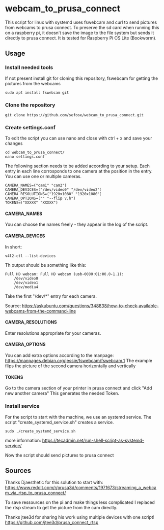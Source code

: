 # webcam_to_prusa_connect
This script for linux with systemd uses fswebcam and curl to send pictures from webcams to prusa connect. To preserve the sd card when running this on a raspberry pi, it doesn't save the image to the file system but sends it directly to prusa connect.
It is tested for Raspberry Pi OS Lite (Bookworm).

## Usage

### Install needed tools
If not present install git for cloning this repository, fswebcam for getting the pictures from the webcams

    sudo apt install fswebcam git

### Clone the repository

    git clone https://github.com/sefose/webcam_to_prusa_connect.git


### Create settings.conf
To edit the script you can use nano and close with ctrl + x and save your changes

    cd webcam_to_prusa_connect/
    nano settings.conf

The following section needs to be added according to your setup. Each entry in each line corrosponds to one camera at the position in the entry. You can use one or multiple cameras.

    CAMERA_NAMES=("cam1" "cam2")
    CAMERA_DEVICES=("/dev/video0" "/dev/video2")
    CAMERA_RESOLUTIONS=("1920x1080" "1920x1080")
    CAMERA_OPTIONS=("" "--flip v,h")
    TOKENS=("XXXXX" "XXXXX")

#### CAMERA_NAMES
You can choose the names freely - they appear in the log of the script.
#### CAMERA_DEVICES
In short:

    v4l2-ctl --list-devices

Th output should be something like this:

    Full HD webcam: Full HD webcam (usb-0000:01:00.0-1.1):
        /dev/video0
        /dev/video1
        /dev/media4

Take the first "/dev/*" entry for each camera.

Source: https://askubuntu.com/questions/348838/how-to-check-available-webcams-from-the-command-line
#### CAMERA_RESOLUTIONS
Enter resolutions appropriate for your cameras.
#### CAMERA_OPTIONS
You can add extra options according to the manpage: https://manpages.debian.org/jessie/fswebcam/fswebcam.1
The example flips the picture of the second camera horizontally and vertically
#### TOKENS
Go to the camera section of your printer in prusa connect and click "Add new another camera"
This generates the needed Token.
### Install service
For the script to start with the machine, we use an systemd service.
The script "create_systemd_service.sh" creates a service.

    sudo ./create_systemd_service.sh

more information: https://tecadmin.net/run-shell-script-as-systemd-service/

Now the script should send pictures to prusa connect


## Sources
Thanks Djaesthetic for this solution to start with: https://www.reddit.com/r/prusa3d/comments/1971673/streaming_a_webcam_via_rtsp_to_prusa_connect/

To save ressources on the pi and make things less complicated I replaced the rtsp stream to get the picture from the cam directly.

Thanks jtee3d for sharing his work using multiple devices with one script! https://github.com/jtee3d/prusa_connect_rtsp
